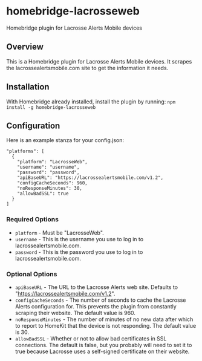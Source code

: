 # homebridge-lacrosseweb
Homebridge plugin for Lacrosse Alerts Mobile devices

## Overview

This is a Homebridge plugin for Lacrosse Alerts Mobile devices. It
scrapes the lacrossealertsmobile.com site to get the information it needs.

## Installation

With Homebridge already installed, install the plugin by running:
`npm install -g homebridge-lacrosseweb`

## Configuration

Here is an example stanza for your config.json:

    "platforms": [
      {
        "platform": "LacrosseWeb",
        "username": "username",
        "password": "password",
        "apiBaseURL": "https://lacrossealertsmobile.com/v1.2",
        "configCacheSeconds": 960,
        "noResponseMinutes": 30,
        "allowBadSSL": true
      }
    ]

### Required Options

* `platform` - Must be "LacrosseWeb".
* `username` - This is the username you use to log in to lacrossealertsmobile.com.
* `password` - This is the password you use to log in to lacrossealertsmobile.com.

### Optional Options

* `apiBaseURL` - The URL to the Lacrosse Alerts web site. Defaults to "https://lacrossealertsmobile.com/v1.2".
* `configCacheSeconds` - The number of seconds to cache the Lacrosse Alerts configuration for. This prevents the plugin from constantly scraping their website. The default value is 960.
* `noResponseMinutes` - The number of minutes of no new data after which to report to HomeKit that the device is not responding. The default value is 30.
* `allowBadSSL` - Whether or not to allow bad certificates in SSL connections. The default is false, but you probably will need to set it to true because Lacrosse uses a self-signed certificate on their website.
